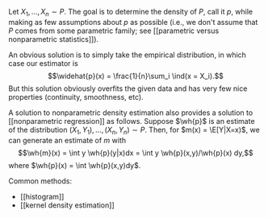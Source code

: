 Let $X_1,\dots,X_n\sim P$. The goal is to determine the density of $P$, call it $p$, while making as few assumptions about $p$ as possible (i.e., we don't assume that $P$ comes from some parametric family; see [[parametric versus nonparametric statistics]]).  

An obvious solution is to simply take the empirical distribution, in which case our estimator is 
$$\widehat{p}(x) = \frac{1}{n}\sum_i \ind(x = X_i).$$
But this solution obviously overfits the given data and has very few nice properties (continuity, smoothness, etc). 

A solution to nonparametric density estimation also provides a solution to [[nonparametric regression]] as follows. Suppose $\wh{p}$ is an estimate of the distribution $(X_1,Y_1), \dots, (X_n,Y_n)\sim P$. Then, for $m(x) = \E[Y|X=x)$, we can generate an estimate of $m$ with 
$$\wh{m}(x) = \int y \wh{p}(y|x)dx = \int y \wh{p}(x,y)/\wh{p}(x) dy,$$
where $\wh{p}(x) = \int \wh{p}(x,y)dy$. 


Common methods: 
- [[histogram]]
- [[kernel density estimation]]